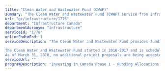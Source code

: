 ```yaml
---
title: "Clean Water and Wastewater Fund (CWWF)"
summary: "The Clean Water and Wastewater Fund (CWWF) service from Infrastructure Canada is available end-to-end online, according to the GC Service Inventory."
url: "gc/infrastructure/1776"
department: "Infrastructure Canada"
departmentAcronym: "infrastructure"
serviceId: "1776"
onlineEndtoEnd: 1
serviceDescription: "The Clean Water and Wastewater Fund provides funding to projects that contribute to the rehabilitation of both water treatment and distribution infrastructure and existing wastewater and storm water treatment systems; collection and conveyance infrastructure; and initiatives that improve asset management, system optimization, and planning for future upgrades to water and wastewater systems.

The Clean Water and Wastewater Fund started in 2016-2017 and is schedule to end in 2019-2020.
As of March 31, 2018, no additional project proposals are being accepted under this program."
serviceUrl: ""
programDescription: "Investing in Canada Phase 1 - Funding Allocations for Provinces and Territories"
---
```

